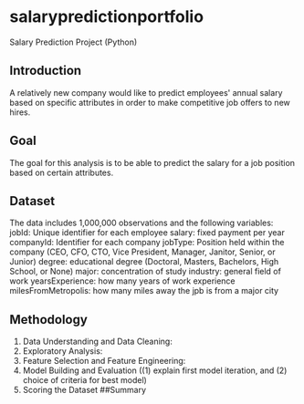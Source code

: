 # salarypredictionportfolio
Salary Prediction Project (Python)
## Introduction
A relatively new company would like to predict employees' annual salary based on specific attributes in order to make competitive job offers to new hires. 
## Goal
The goal for this analysis is to be able to predict the salary for a job position based on certain attributes.
## Dataset
The data includes 1,000,000 observations and the following variables:
<br>
jobId: Unique identifier for each employee 
salary: fixed payment per year 
companyId: Identifier for each company 
jobType: Position held within the company (CEO, CFO, CTO, Vice President, Manager, Janitor, Senior, or Junior) 
degree: educational degree (Doctoral, Masters, Bachelors, High School, or None) 
major: concentration of study 
industry: general field of work 
yearsExperience: how many years of work experience 
milesFromMetropolis: how many miles away the jpb is from a major city
## Methodology
1. Data Understanding and Data Cleaning:
2. Exploratory Analysis:
3. Feature Selection and Feature Engineering:
4. Model Building and Evaluation ((1) explain first
model iteration, and (2) choice of criteria for best model)
5. Scoring the Dataset
##Summary
